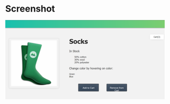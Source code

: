 # Screenshot

![Lesson 6 Screenshot](https://github.com/AyushGupta51379/Web_Development/blob/master/Learning_Vue_js/vue_mastery/intro_to_vue3/L6_final/screenshot.PNG)

